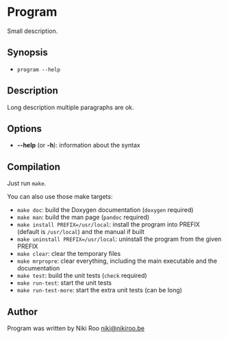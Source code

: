 # Program

Small description.

## Synopsis

- `program --help`

## Description

Long description multiple paragraphs are ok.

## Options

- **--help** (or **-h**): information about the syntax

## Compilation

Just run `make`.  

You can also use those make targets:

- `make doc`: build the Doxygen documentation (`doxygen` required)
- `make man`: build the man page (`pandoc` required)
- `make install PREFIX=/usr/local`: install the program into PREFIX (default is `/usr/local`) and the manual if built
- `make uninstall PREFIX=/usr/local`: uninstall the program from the given PREFIX
- `make clear`: clear the temporary files
- `make mrpropre`: clear everything, including the main executable and the documentation
- `make test`: build the unit tests (`check` required)
- `make run-test`: start the unit tests
- `make run-test-more`: start the extra unit tests (can be long)

## Author

Program was written by Niki Roo <niki@nikiroo.be>

